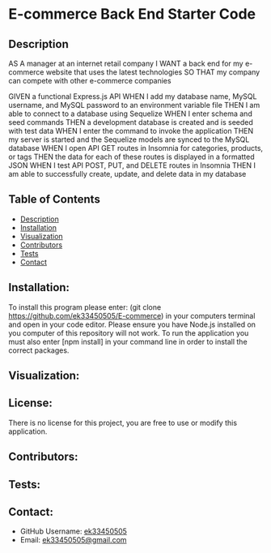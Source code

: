 # E-commerce Back End Starter Code

## Description

AS A manager at an internet retail company
I WANT a back end for my e-commerce website that uses the latest technologies
SO THAT my company can compete with other e-commerce companies

GIVEN a functional Express.js API
WHEN I add my database name, MySQL username, and MySQL password to an environment variable file
THEN I am able to connect to a database using Sequelize
WHEN I enter schema and seed commands
THEN a development database is created and is seeded with test data
WHEN I enter the command to invoke the application
THEN my server is started and the Sequelize models are synced to the MySQL database
WHEN I open API GET routes in Insomnia for categories, products, or tags
THEN the data for each of these routes is displayed in a formatted JSON
WHEN I test API POST, PUT, and DELETE routes in Insomnia
THEN I am able to successfully create, update, and delete data in my database

 ## Table of Contents
  - [Description](#description)
  - [Installation](#installation)
  - [Visualization](#visualization)
  - [Contributors](#contributors)
  - [Tests](#tests)
  - [Contact](#contact)

  ## Installation: 
  To install this program please enter: (git clone https://github.com/ek33450505/E-commerce) in your computers terminal and open in your code editor. Please ensure you have Node.js installed on you computer of this repository will not work. To run the application you must also enter [npm install] in your command line in order to install the correct packages.
 
  ## Visualization:


  ## License: 

  There is no license for this project, you are free to use or modify this application.

  ## Contributors:
  

  ## Tests:
  

  ## Contact:

  - GitHub Username: [ek33450505](https://github.com/ek33450505)
  - Email: ek33450505@gmail.com